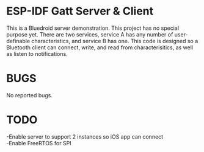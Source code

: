ESP-IDF Gatt Server & Client
========================

This is a Bluedroid server demonstration. This project has no special purpose yet. There are two services, service A has any number of user-definable characteristics, and service B has one. This code is designed so a Bluetooth client can connect, write, and read from characterisitics, as well as listen to notifications.

BUGS
========================

No reported bugs.

TODO
========================

-Enable server to support 2 instances so iOS app can connect <br />
-Enable FreeRTOS for SPI <br />
